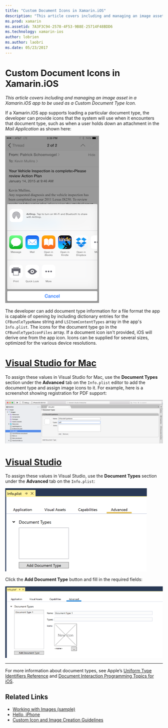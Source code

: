 ```yaml
---
title: "Custom Document Icons in Xamarin.iOS"
description: "This article covers including and managing an image asset in a Xamarin.iOS app to be used as a Custom Document Type Icon."
ms.prod: xamarin
ms.assetid: 7A3F3C94-2578-4F53-9B8E-25714F48BDD6
ms.technology: xamarin-ios
author: lobrien
ms.author: laobri
ms.date: 05/23/2017
---
```


# Custom Document Icons in Xamarin.iOS

_This article covers including and managing an image asset in a Xamarin.iOS app to be used as a Custom Document Type Icon._

If a Xamarin.iOS app supports loading a particular document type, the developer can provide icons that the system will use when it encounters that document type, such as when a user holds down an attachment in the *Mail Application* as shown here:

 [![](custom-document-types-images/17.png "An example of document type icons")](custom-document-types-images/17.png#lightbox)

The developer can add document type information for a file format the app is capable of opening by including dictionary entries for the `CFBundleTypeName` string and `LSItemContentTypes` array in the app's `Info.plist`. The icons for the document type go in the `CFBundleTypeIconFiles` array. If a document icon isn't provided, iOS will derive one from the app icon.
Icons can be supplied for several sizes, optimized for the various device resolutions. 

# [Visual Studio for Mac](#tab/macos)

To assign these values in Visual Studio for Mac, use the **Document Types** section under the **Advanced** tab on the `Info.plist`
editor to add the document type and assign image icons to it. For
example, here is a screenshot showing registration for PDF support:

 [![](custom-document-types-images/18.png "The Document Types section under the Advanced tab on the `Info.plist` editor")](custom-document-types-images/18.png#lightbox)
 
# [Visual Studio](#tab/windows)

To assign these values in Visual Studio, use the **Document Types** section under the **Advanced** tab on the `Info.plist`:

 ![](custom-document-types-images/doc01w.png "Open the Document Types section under the Advanced tab")

Click the **Add Document Type** button and fill in the required fields:

![](custom-document-types-images/doc02w.png "The Add Document Type form")

-----


For more information about document types, see Apple’s [Uniform Type Identifiers Reference](https://developer.apple.com/library/ios/#documentation/Miscellaneous/Reference/UTIRef/Articles/System-DeclaredUniformTypeIdentifiers.html) and [Document Interaction Programming Topics for iOS](https://developer.apple.com/library/ios/#documentation/FileManagement/Conceptual/DocumentInteraction_TopicsForIOS/Introduction/Introduction.html).


## Related Links

- [Working with Images (sample)](https://developer.xamarin.com/samples/WorkingWithImages/)
- [Hello, iPhone](~/ios/get-started/hello-ios/index.md)
- [Custom Icon and Image Creation Guidelines](https://developer.apple.com/library/ios/#documentation/UserExperience/Conceptual/MobileHIG/IconsImages/IconsImages.html)
